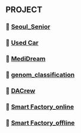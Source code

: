 ## PROJECT


### :tomato: [Seoul_Senior](https://github.com/channmilee/PROJECT/tree/master/%5BPROJECT%5D_Seoul_Senior)

### :tomato: [Used Car](https://github.com/channmilee/PROJECT/tree/master/%5BPROJECT%5D_Used_Car)

### :tomato: [MediDream](https://github.com/channmilee/PROJECT/tree/master/%5BPROJECT%5D_Medi_Dream)

### :tomato: [genom_classification](https://github.com/channmilee/PROJECT/tree/master/%5BPROJECT%5D_genom_classification)

### :tomato: [DACrew](https://github.com/channmilee/PROJECT/tree/master/%5BPROJECT%5D_DACrew)

### :tomato: [Smart Factory_online](https://github.com/channmilee/PROJECT/tree/master/%5BPROJECT%5D_Smart%20Factory_online)

### :tomato: [Smart Factory_offline](https://github.com/channmilee/PROJECT/tree/master/%5BPROJECT%5D_Smart_Factory_offline)
